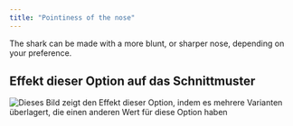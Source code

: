 ```yaml
---
title: "Pointiness of the nose"
---
```


The shark can be made with a more blunt, or sharper nose, depending on your preference.

## Effekt dieser Option auf das Schnittmuster

![Dieses Bild zeigt den Effekt dieser Option, indem es mehrere Varianten überlagert, die einen anderen Wert für diese Option haben](hi_nosepointiness_sample.svg "Effekt dieser Option auf das Schnittmuster")
